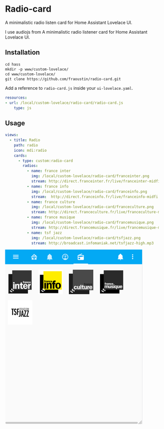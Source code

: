 Radio-card
==========

A minimalistic radio listen card for Home Assistant Lovelace UI.

I use audiojs from A minimalistic radio listener card for Home Assistant Lovelace UI.

Installation
------------

```
cd hass
mkdir -p www/custom-lovelace/
cd www/custom-lovelace/
git clone https://github.com/fraoustin/radio-card.git
  ```
Add a reference to `radio-card.js` inside your `ui-lovelace.yaml`.

```yaml
resources:
- url: /local/custom-lovelace/radio-card/radio-card.js
    type: js
```

Usage
-----

```yaml
views:
  - title: Radio
    path: radio
    icon: mdi:radio
    cards:
      - type: custom:radio-card
        radios:
          - name: france inter
            img: /local/custom-lovelace/radio-card/franceinter.png
            stream: http://direct.franceinter.fr/live/franceinter-midfi.mp3
          - name: france info
            img: /local/custom-lovelace/radio-card/franceinfo.png
            stream:  http://direct.franceinfo.fr/live/franceinfo-midfi.mp3
          - name: france culture
            img: /local/custom-lovelace/radio-card/franceculture.png
            stream: http://direct.franceculture.fr/live/franceculture-midfi.mp3
          - name: france musique
            img: /local/custom-lovelace/radio-card/francemusique.png
            stream: http://direct.francemusique.fr/live/francemusique-midfi.mp3
          - name: tsf jazz
            img: /local/custom-lovelace/radio-card/tsfjazz.png
            stream: http://broadcast.infomaniak.net/tsfjazz-high.mp3
```

![radio-card action](https://github.com/fraoustin/radio-card/blob/master/radio-card.png)

